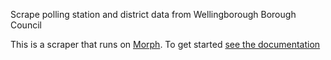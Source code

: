 Scrape polling station and district data from Wellingborough Borough Council

This is a scraper that runs on [Morph](https://morph.io). To get started [see the documentation](https://morph.io/documentation)
